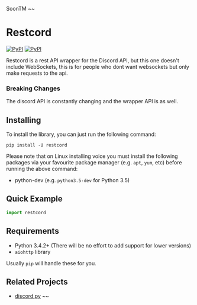 SoonTM
~~
# Restcord

[![PyPI](https://img.shields.io/pypi/v/restcord.svg)](https://pypi.python.org/pypi/restcord/)
[![PyPI](https://img.shields.io/pypi/pyversions/restcord.svg)](https://pypi.python.org/pypi/restcord/)

Restcord is a rest API wrapper for the Discord API, but this one doesn't include WebSockets, this is for people who dont want websockets but only make requests to the api.

### Breaking Changes

The discord API is constantly changing and the wrapper API is as well.

## Installing

To install the library, you can just run the following command:

```
pip install -U restcord
```

Please note that on Linux installing voice you must install the following packages via your favourite package manager (e.g. `apt`, `yum`, etc) before running the above command:

- python<version>-dev (e.g. `python3.5-dev` for Python 3.5)

## Quick Example

```py
import restcord
```

## Requirements

- Python 3.4.2+ (There will be no effort to add support for lower versions)
- `aiohttp` library

Usually `pip` will handle these for you.

## Related Projects

- [discord.py](https://github.com/rapptz/discord.py)
~~